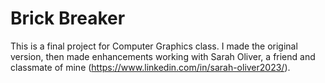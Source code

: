 # Brick Breaker

This is a final project for Computer Graphics class. I made the original version, then made enhancements working with Sarah Oliver, a friend and classmate of mine (https://www.linkedin.com/in/sarah-oliver2023/). 
